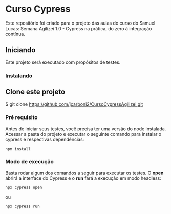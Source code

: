 # Curso Cypress

Este repositório foi criado para o projeto das aulas do curso do Samuel Lucas: Semana Agilizei 1.0 - Cypress na prática, do zero à integração contínua.


## Iniciando

Este projeto será executado com propósitos de testes.


### Instalando

## Clone este projeto

$ git clone https://github.com/jcarboni2/CursoCypressAgilizei.git


### Pré requisito

Antes de iniciar seus testes, você precisa ter uma versão do node instalada. Acessar a pasta do projeto e executar o seguinte comando para instalar o cypress e respectivas dependências:

```
npm install
```

### Modo de execução
Basta rodar algum dos comandos a seguir para executar os testes. O  **open** abrirá a interface do Cypress e o **run** fará a execução em modo headless:

```
npx cypress open 
```
ou

```
npx cypress run 
```